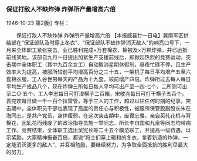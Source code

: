 ### 保证打敌人不缺炸弹  炸弹所产量增高六倍

1946-10-23
第2版()
专栏：

　　保证打敌人不缺炸弹
    炸弹所产量增高六倍
    【本报威县廿一日电】冀南军区供给部在“保证部队及时穿上冬衣”、“保证部队不缺炸弹消灭敌人”的响亮口号下，一月来全体职工紧张突击，业已胜利完成×万套棉衣、棉被及×万颗炸弹，并已运抵前线某地。该部自九月一日提出加紧生产支援前线后，即掀起热烈的竞赛运动，突击期中全体职工（其中九百余女工）自动取消星期休假制，昼夜忙碌不停，且生产效率大为提高，被服所较前平均增高百分之三十五，一架机子每日平均增产五至六套棉衣服，工人谷世男每天的产品为十九套，较前增产四倍。炸弹所过去每人每日平均生产成品八个，现在炸弹三所每日每人平均可出产至一四·七个，二所则可出至二○·五个。工人李志每日可打湿横子二百箱，宋敬尧每日可打干横子五百个，袁克欢每日做一千一百个拉雷管，等于三人的工作，超过以往任何时期的纪录。突击期中，全体职员干部也表现了高度的责任心与积极性，被服所保管股副股长朱在海同志，是共产党员，身体瘦弱，在这次突击期中，废寝忘餐，亲自买轧花机与背棉花，因轧花而残废了的政治指导员施一举同志、所长李自国和九泉等同志均带病工作。竞赛结束，全体职工选出吴宪长等二十五个模范职工，并提高一级待遇，以示奖励，大家精神振奋百倍，都说“将士们穿上暖和的冬衣，拿着新造的炸弹，一定能消灭更多的敌人”，并互相勉励，要继续努力，为争取全面抵抗的胜利尽最大的努力。
